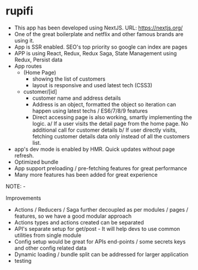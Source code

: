 # rupifi

-   This app has been developed using NextJS. URL: https://nextjs.org/
-   One of the great boilerplate and netflix and other famous brands are using it.
-   App is SSR enabled. SEO's top priority so google can index are pages
-   APP is using React, Redux, Redux Saga, State Management using Redux, Persist data
-   App routes
    -   (Home Page)
        -   showing the list of customers
        -   layout is responsive and used latest tech (CSS3)
    -   customer/[id]
        -   customer name and address details
        -   Address is an object, formatted the object so iteration can happen using latest techs / ES6/7/8/9 features
        -   Direct accessing page is also working, smartly implementing the logic.
            a/ If a user visits the detail page from the home page. No additional call for customer details
            b/ If user directly visits, fetching customer details data only instead of all the customers list.
-   app's dev mode is enabled by HMR. Quick updates without page refresh.
-   Optimized bundle
-   App support preloading / pre-fetching features for great performance
-   Many more features has been added for great experience

NOTE: -

Improvements

-   Actions / Reducers / Saga further decoupled as per modules / pages / features, so we have a good modular approach
-   Actions types and actions created can be separated
-   API's separate setup for get/post - It will help devs to use common utilities from single module
-   Config setup would be great for APIs end-points / some secrets keys and other config related data
-   Dynamic loading / bundle split can be addressed for larger application
-   testing
